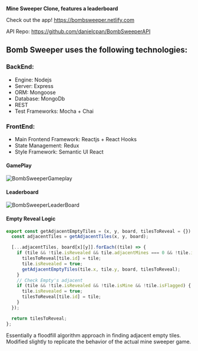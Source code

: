 **Mine Sweeper Clone, features a leaderboard**  

Check out the app! https://bombsweeper.netlify.com

API Repo: https://github.com/danielcpan/BombSweeperAPI

## Bomb Sweeper uses the following technologies:

### BackEnd: 

- Engine: Nodejs
- Server:  Express
- ORM: Mongoose
- Database: MongoDb
- REST
- Test Frameworks: Mocha + Chai

### FrontEnd: 

- Main Frontend Framework: Reactjs + React Hooks
- State Management: Redux
- Style Framework: Semantic UI React

#### GamePlay

![BombSweeperGameplay](https://user-images.githubusercontent.com/20826907/66105691-f02ba200-e570-11e9-8c09-8138733326b7.gif)

#### Leaderboard

![BombSweeperLeaderBoard](https://user-images.githubusercontent.com/20826907/66105556-a04cdb00-e570-11e9-974a-d78953d260ef.gif)

#### Empty Reveal Logic

```javascript
export const getAdjacentEmptyTiles = (x, y, board, tilesToReveal = {}) => {
  const adjacentTiles = getAdjacentTiles(x, y, board);

  [...adjacentTiles, board[x][y]].forEach((tile) => {
    if (tile && !tile.isRevealed && tile.adjacentMines === 0 && !tile.isMine && !tile.isFlagged) {
      tilesToReveal[tile.id] = tile;
      tile.isRevealed = true;
      getAdjacentEmptyTiles(tile.x, tile.y, board, tilesToReveal);
    }
    // Check Empty's adjacent
    if (tile && !tile.isRevealed && !tile.isMine && !tile.isFlagged) {
      tile.isRevealed = true;
      tilesToReveal[tile.id] = tile;
    }
  });

  return tilesToReveal;
};
```

Essentially a floodfill algorithm approach in finding adjacent empty tiles. Modified slightly to replicate the behavior of the actual mine sweeper game.
